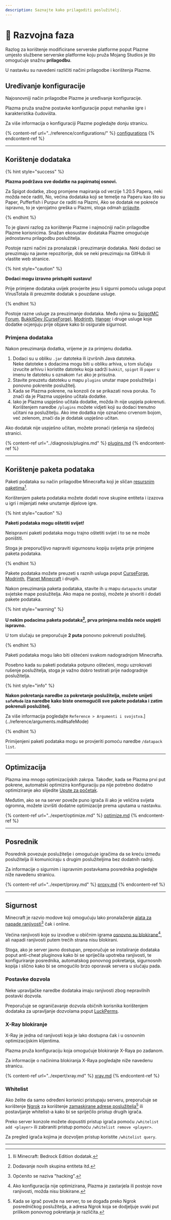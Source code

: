 ```yaml
---
description: Saznajte kako prilagoditi poslužitelj.
---
```


# 📶 Razvojna faza

Razlog za korištenje modificirane serverske platforme poput Plazme umjesto službene serverske platforme koju pruža Mojang Studios je što omogućuje snažnu **prilagodbu**.

U nastavku su navedeni različiti načini prilagodbe i korištenja Plazme.

## Uređivanje konfiguracije <a href="#id-1" id="id-1"></a>

Najosnovniji način prilagodbe Plazme je uređivanje konfiguracije.

Plazma pruža snažne postavke konfiguracije poput mehanike igre i karakteristika čudovišta.

Za više informacija o konfiguraciji Plazme pogledajte donju stranicu.

{% content-ref url="../reference/configurations/" %}
[configurations](../reference/configurations/)
{% endcontent-ref %}

***

## Korištenje dodataka <a href="#id-2" id="id-2"></a>

{% hint style="success" %}

**Plazma podržava sve dodatke na papirnatoj osnovi.**

Za Spigot dodatke, zbog promjene mapiranja od verzije 1.20.5 Papera, neki možda neće raditi,
No, većina dodataka koji se temelje na Paperu kao što su Paper, Pufferfish i Purpur će raditi na Plazmi,
Ako se dodatak ne pokreće ispravno, to je vjerojatno greška u Plazmi, stoga odmah [prijavite](../diagnosis/plugins.md).

{% endhint %}

To je glavni razlog za korištenje Plazme i najmoćniji način prilagodbe Plazme korisnicima.
Snažan ekosustav dodataka Plazme omogućuje jednostavnu prilagodbu poslužitelja.

Postoje razni načini za pronalazak i preuzimanje dodataka. Neki dodaci se
preuzimaju na javne repozitorije, dok se neki preuzimaju na GitHub ili vlastite
web stranice.

{% hint style="caution" %}

**Dodaci mogu izravno pristupiti sustavu!**

Prije primjene dodataka uvijek provjerite jesu li sigurni pomoću usluga poput VirusTotala ili
preuzmite dodatak s pouzdane usluge.

{% endhint %}

Postoje razne usluge za preuzimanje dodataka. Među njima su [SpigotMC Forum](https://www.spigotmc.org/resources/), [BukkitDev (CurseForge)](https://dev.bukkit.org/bukkit-plugins), [Modrinth](https://modrinth.com/plugins), [Hanger](https://hangar.papermc.io/) i druge usluge koje dodatke ocjenjuju prije objave kako bi osigurale sigurnost.

### Primjena dodataka <a href="#id-2.1" id="id-2.1"></a>

Nakon preuzimanja dodatka, vrijeme je za primjenu dodatka.

1. Dodaci su u obliku `.jar` datoteka ili izvršnih Java datoteka.\
   Neke datoteke s dodacima mogu biti u obliku arhiva, u tom slučaju
   izvucite arhivu i koristite datoteku koja sadrži `bukkit`, `spigot` ili `paper` u imenu te
   datoteku s oznakom `fat` ako je prisutna.
2. Stavite preuzetu datoteku u mapu `plugins` unutar mape poslužitelja i ponovno pokrenite poslužitelj.
3. Kada se Plazma pokrene, na konzoli će se prikazati nova poruka.
   To znači da je Plazma uspješno učitala dodatke.
4. Iako je Plazma uspješno učitala dodatke, možda ih nije uspjela pokrenuti.
   Korištenjem naredbe `/plugins` možete vidjeti koji su dodaci trenutno učitani na poslužitelju.
   Ako ime dodatka nije označeno crvenom
   bojom, već
   zelenom, znači da je dodatak uspješno učitan.

Ako dodatak nije uspješno učitan, možete pronaći rješenja na sljedećoj stranici.

{% content-ref url="../diagnosis/plugins.md" %}
[plugins.md](../diagnosis/plugins.md)
{% endcontent-ref %}

***

## Korištenje paketa podataka <a href="#id-3" id="id-3"></a>

Paketi podataka su način prilagodbe Minecrafta koji je sličan
[resursnim paketima](#user-content-fn-1)[^1].

Korištenjem paketa podataka možete dodati nove skupine entiteta i izazova u igri i mijenjati neke unutarnje dijelove igre.

{% hint style="caution" %}

**Paketi podataka mogu oštetiti svijet!**

Neispravni paketi podataka mogu trajno oštetiti svijet i to se ne može poništiti.

Stoga je preporučljivo napraviti sigurnosnu kopiju svijeta prije primjene paketa podataka.

{% endhint %}

Pakete podataka možete preuzeti s raznih usluga poput [CurseForge](https://www.curseforge.com/minecraft/search?page=1\&pageSize=50\&sortBy=relevancy\&class=data-packs), [Modrinth](https://modrinth.com/datapacks), [Planet Minecraft](https://www.planetminecraft.com/data-packs/) i drugih.

Nakon preuzimanja paketa podataka, stavite ih u mapu `datapacks` unutar svjetske mape poslužitelja.
Ako mapa ne postoji, možete je stvoriti i dodati pakete podataka.

{% hint style="warning" %}

**U nekim podacima paketa podataka[^2], prva primjena možda neće uspjeti ispravno.**

U tom slučaju se preporučuje **2 puta** ponovno pokrenuti poslužitelj.

{% endhint %}

Paketi podataka mogu lako biti oštećeni svakom nadogradnjom Minecrafta.

Posebno kada su paketi podataka potpuno oštećeni, mogu uzrokovati rušenje poslužitelja,
stoga je važno dobro testirati prije nadogradnje poslužitelja.

{% hint style="info" %}

**Nakon pokretanja naredbe za pokretanje poslužitelja, možete unijeti `safeMode` iza naredbe kako biste onemogućili sve pakete podataka i zatim pokrenuli poslužitelj.**

Za više informacija pogledajte `Reference > Argumenti i svojstva`.](../reference/arguments.md#safeMode)

{% endhint %}

Primijenjeni paketi podataka mogu se provjeriti pomoću naredbe `/datapack list`.

***

## Optimizacija <a href="#id-4" id="id-4"></a>

Plazma ima mnogo optimizacijskih zakrpa. Također, kada se Plazma prvi put pokrene, automatski optimizira konfiguraciju pa nije potrebno dodatno optimiziranje ako slijedite [Upute za početak](./README.md).

Međutim, ako se na server poveže puno igrača ili ako je veličina svijeta ogromna, možete izvršiti dodatne optimizacije prema uputama u nastavku.

{% content-ref url="../expert/optimize.md" %}
[optimize.md](../expert/optimize.md)
{% endcontent-ref %}

***

## Posrednik <a href="#id-5" id="id-5"></a>

Posrednik povezuje poslužitelje i omogućuje igračima da se kreću između poslužitelja ili komuniciraju s drugim poslužiteljima bez dodatnih radnji.

Za informacije o sigurnim i ispravnim postavkama posrednika pogledajte niže navedenu stranicu.

{% content-ref url="../expert/proxy.md" %}
[proxy.md](../expert/proxy.md)
{% endcontent-ref %}

***

## Sigurnost <a href="#id-5" id="id-5"></a>

Minecraft je razvio modove koji omogućuju lako pronalaženje [alata za napade ranjivosti](#user-content-fn-3)[^3] čak i online.

Većina ranjivosti koje su izvodive u običnim igrama [osnovno su blokirane](#user-content-fn-4)[^4], ali napadi ranjivosti putem trećih strana nisu blokirani.

Stoga, ako je server javno dostupan, preporučuje se instaliranje dodataka poput anti-cheat pluginova kako bi se spriječila upotreba ranjivosti, te konfiguriranje posrednika, automatskog ponovnog pokretanja, sigurnosnih kopija i slično kako bi se omogućilo brzo oporavak servera u slučaju pada.

### Postavke dozvola <a href="#id-5.1" id="id-5.1"></a>

Neke upravljačke naredbe dodataka imaju ranjivosti zbog nepravilnih postavki dozvola.

Preporučuje se ograničavanje dozvola običnih korisnika korištenjem dodataka za upravljanje dozvolama poput [LuckPerms](https://luckperms.net/).

### X-Ray blokiranje <a href="#id-5.2" id="id-5.2"></a>

X-Ray je jedna od ranjivosti koja je lako dostupna čak i u osnovnim optimizacijskim klijentima.

Plazma pruža konfiguraciju koja omogućuje blokiranje X-Raya po zadanom.

Za informacije o načinima blokiranja X-Raya pogledajte niže navedenu stranicu.

{% content-ref url="../expert/xray.md" %}
[xray.md](../expert/xray.md)
{% endcontent-ref %}

### Whitelist <a href="#id-5.3" id="id-5.3"></a>

Ako želite da samo određeni korisnici pristupaju serveru, preporučuje se korištenje [Ngrok](./README.md#id-6.2) za korištenje [zamaskirane adrese poslužitelja](#user-content-fn-5)[^5] ili postavljanje whitelist-a kako bi se spriječilo pristup drugih igrača.

Preko server konzole možete dopustiti pristup igrača pomoću `/whitelist add <player>` ili zabraniti pristup pomoću `/whitelist remove <player>`.

Za pregled igrača kojima je dozvoljen pristup koristite `/whitelist query`.

***

[^1]: Ili Minecraft: Bedrock Edition dodatak.

[^2]: Dodavanje novih skupina entiteta itd.

[^3]: Općenito se naziva "hacking".

[^4]: Ako konfiguracija nije optimizirana, Plazma je zastarjela ili postoje nove ranjivosti, možda nisu blokirane.

[^5]: Kada se igrač poveže na server, to se događa preko Ngrok posredničkog poslužitelja, a adresa Ngrok koja se dodjeljuje svaki put prilikom ponovnog pokretanja je različita.
